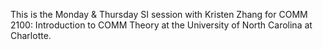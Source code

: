 This is the Monday & Thursday SI session with Kristen Zhang for COMM 2100: Introduction to COMM Theory at the University of North Carolina at Charlotte.
